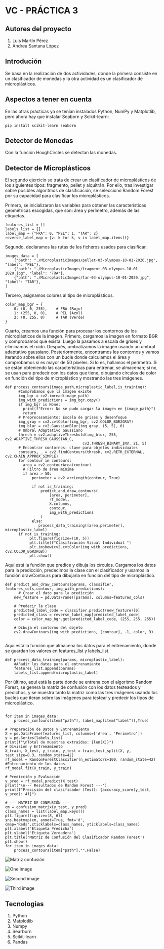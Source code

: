 # VC - PRÁCTICA 3
## Autores del proyecto 
1. Luis Martín Pérez
2. Andrea Santana López
## Introdución
Se basa en la realización de dos actividades, donde la primera consiste en un clasificador de monedas y la otra actividad es un clasificador de microplásticos.
## Aspectos a tener en cuenta 
En las otras prácticas ya se tenían instalados Python, NumPy y Matplotlib, pero ahora hay que instalar Seaborn y Scikit-learn:
```
pip install scikit-learn seaborn
```

## Detector de Monedas

Con la función HoughCircles se detectan las monedas.

## Detector  de Microplásticos
El segundo ejercicio se trata de crear un clasificador de microplásticos de los siguientes tipos: fragmento, pellet y alquitrán.
Por ello, tras investigar sobre posibles algoritmos de clasificación, se seleccionó Random Forest por su capacidad para clasificar los microplásticos.

Primero, se inicializaron las variables para obtener las características geométricas escogidas, que son: área y perímetro, además de las etiquetas.
```
features_list = [] 
labels_list = []
label_map = {"FRA": 0, "PEL": 1, "TAR": 2}
reverse_label_map = {v: k for k, v in label_map.items()}
```
Segundo, declaramos las rutas de los ficheros usados para clasificar.
```
images_data = [
    {"path": "./MicroplasticImages/pellet-03-olympus-10-01-2020.jpg", "label": "PEL"},
    {"path": "./MicroplasticImages/fragment-03-olympus-10-01-2020.jpg", "label": "FRA"},
    {"path": "./MicroplasticImages/tar-03-olympus-10-01-2020.jpg", "label": "TAR"},
]

```
Tercero, asignamos colores al tipo de microplásticos.
```
color_map_bgr = {
    0: (0, 0, 255),    # FRA (Rojo)
    1: (255, 0, 0),    # PEL (Azul)
    2: (0, 255, 0)     # TAR (Verde)
}
```
Cuarto, creamos una función para procesar los contornos de los microplásticos de la imagen.
Primero, cargamos la imagen en formato BGR y comprobamos que exista. Luego la pasamos a escala de grises y eliminamos el ruido.
Después, umbralizamos la imagen usando un umbral adaptativo gaussiano.
Posteriormente, encontramos los contornos y vamos iterando sobre ellos con un bucle donde calculamos el área y comprobamos si es mayor de 50 píxeles.
Si lo es, hallamos el perímetro.
Si se están obteniendo las características para entrenar, se almacenan; si no, se usan para predecir con los datos que tiene, dibujando círculos de color en función del tipo de microplástico y mostrando las tres imágenes.        
```
def process_contours(image_path,microplastic_label,is_training):
      #Comprobamos que la imagen existe
      img_bgr = cv2.imread(image_path)
      img_with_predictions = img_bgr.copy()
      if img_bgr is None:
        print(f"Error: No se pudo cargar la imagen en {image_path}")
        return
      # Preprocesamiento: Escala de grises y desenfoque
      img_gray = cv2.cvtColor(img_bgr, cv2.COLOR_BGR2GRAY)
      img_blur = cv2.GaussianBlur(img_gray, (5, 5), 0)
      # Umbral Adaptativo Gaussiano
      thresh = cv2.adaptiveThreshold(img_blur, 255, cv2.ADAPTIVE_THRESH_GAUSSIAN_C, 
                                   cv2.THRESH_BINARY_INV, 21, 5) 
      # Encontrar contornos: clave para objetos individuales
      contours, _ = cv2.findContours(thresh, cv2.RETR_EXTERNAL, cv2.CHAIN_APPROX_SIMPLE)
      for contour in contours:
        area = cv2.contourArea(contour)
        # Filtro de área mínima
        if area > 50:
            perimeter = cv2.arcLength(contour, True)
            
            if not is_training:
                predict_and_draw_contours(
                    [area, perimeter], 
                    rf_model, 
                    X.columns,
                    contour,         
                    img_with_predictions 
                )
            else:
               process_data_training([area,perimeter], microplastic_label)
      if not is_training:
           plt.figure(figsize=(10, 5))
           plt.title(f"Clasificación Visual Individual ")
           plt.imshow(cv2.cvtColor(img_with_predictions, cv2.COLOR_BGR2RGB))
           plt.show()
```
Aquí está la función que predice y dibuja los círculos.
Cargamos los datos para la predicción, predecimos la clase con el clasificador y usamos la función drawContours para dibujarla en función del tipo de microplástico.
```
def predict_and_draw_contours(params, classifier, features_cols,contour, img_with_predictions):
      # Crear el dato para la predicción
    new_feature = pd.DataFrame([params], columns=features_cols)   
    
    # Predecir la clase
    predicted_label_code = classifier.predict(new_feature)[0] 
    predicted_class = reverse_label_map[predicted_label_code]
    color = color_map_bgr.get(predicted_label_code, (255, 255, 255))
    
    # Dibuja el contorno del objeto
    cv2.drawContours(img_with_predictions, [contour], -1, color, 3)
      
```
Aquí está la función que almacena los datos para el entrenamiento, donde se guardan los valores en features_list y labels_list.
```
def process_data_training(params, microplastic_label):
    #Añadir los datos para el entrenamiento
    features_list.append(params)
    labels_list.append(microplastic_label) 
```
Por último, aquí está la parte donde se entrena con el algoritmo Random Forest, se genera la matriz de confusión con los datos testeados y predichos, y se muestra tanto la matriz como las tres imágenes usando los bucles que iteran sobre las imágenes para testear y predecir los tipos de microplástico.

```

for item in images_data:
    process_contours(item["path"], label_map[item["label"]],True)

# Preparación de Datos y Entrenamiento
X = pd.DataFrame(features_list, columns=['Area', 'Perimetro'])
y = pd.Series(labels_list)
print(f"\nTotal de muestras extraídas: {len(X)}")
# División y Entrenamiento
X_train, X_test, y_train, y_test = train_test_split(X, y, test_size=0.3, random_state=42) 
rf_model = RandomForestClassifier(n_estimators=100, random_state=42)
#Entrenamiento de los datos
rf_model.fit(X_train, y_train)

# Predicción y Evaluación
y_pred = rf_model.predict(X_test)
print('\n--- Resultados de Random Forest ---')
print(f"Precisión del clasificador (Test): {accuracy_score(y_test, y_pred):.4f}")

# --- MATRIZ DE CONFUSIÓN ---
cm = confusion_matrix(y_test, y_pred)
class_names = list(label_map.keys())
plt.figure(figsize=(8, 6))
sns.heatmap(cm, annot=True, fmt='d', cmap='Reds',xticklabels=class_names, yticklabels=class_names)
plt.xlabel('Etiqueta Predicha')
plt.ylabel('Etiqueta Verdadera')
plt.title('Matriz de Confusión del Clasificador Random Forest')
plt.show()
for item in images_data:
    process_contours(item["path"],"",False)
```

![Matriz confusión](./MicroplasticImages/MatrizConfusion.png)

![One image](./MicroplasticImages/OneImage.png)

![Second image](./MicroplasticImages/SecondImage.png)

![Third image](./MicroplasticImages/ThirdImage.png)


## Tecnologías
1. Python
2. Matplotlib
3. Numpy
4. Searborn
5. Scikit-learn
6. Pandas

